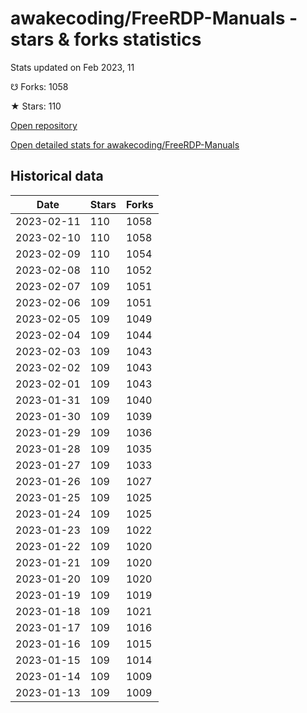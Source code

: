 # awakecoding/FreeRDP-Manuals - stars & forks statistics

Stats updated on Feb 2023, 11

☋ Forks: 1058

★ Stars: 110

[Open repository](https://github.com/awakecoding/FreeRDP-Manuals)

[Open detailed stats for awakecoding/FreeRDP-Manuals](https://reviewgithub.com/rep/awakecoding/FreeRDP-Manuals)

## Historical data
| Date | Stars | Forks |
|------|-------|-------|
| 2023-02-11 | 110 | 1058 | 
| 2023-02-10 | 110 | 1058 | 
| 2023-02-09 | 110 | 1054 | 
| 2023-02-08 | 110 | 1052 | 
| 2023-02-07 | 109 | 1051 | 
| 2023-02-06 | 109 | 1051 | 
| 2023-02-05 | 109 | 1049 | 
| 2023-02-04 | 109 | 1044 | 
| 2023-02-03 | 109 | 1043 | 
| 2023-02-02 | 109 | 1043 | 
| 2023-02-01 | 109 | 1043 | 
| 2023-01-31 | 109 | 1040 | 
| 2023-01-30 | 109 | 1039 | 
| 2023-01-29 | 109 | 1036 | 
| 2023-01-28 | 109 | 1035 | 
| 2023-01-27 | 109 | 1033 | 
| 2023-01-26 | 109 | 1027 | 
| 2023-01-25 | 109 | 1025 | 
| 2023-01-24 | 109 | 1025 | 
| 2023-01-23 | 109 | 1022 | 
| 2023-01-22 | 109 | 1020 | 
| 2023-01-21 | 109 | 1020 | 
| 2023-01-20 | 109 | 1020 | 
| 2023-01-19 | 109 | 1019 | 
| 2023-01-18 | 109 | 1021 | 
| 2023-01-17 | 109 | 1016 | 
| 2023-01-16 | 109 | 1015 | 
| 2023-01-15 | 109 | 1014 | 
| 2023-01-14 | 109 | 1009 | 
| 2023-01-13 | 109 | 1009 | 

